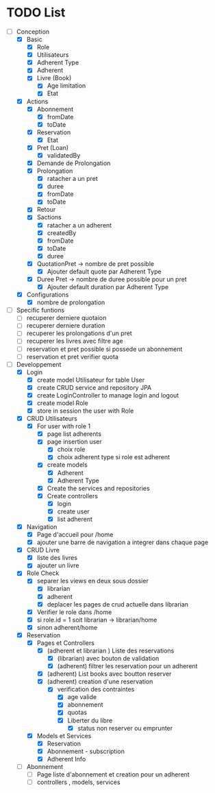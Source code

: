 # TODO List

- [ ] Conception
  - [x] Basic
    - [x] Role
    - [x] Utilisateurs
    - [x] Adherent Type
    - [x] Adherent
    - [x] Livre (Book)
      - [x] Age limitation
      - [x] Etat
  - [x] Actions
    - [x] Abonnement
      - [x] fromDate
      - [x] toDate
    - [x] Reservation
      - [x] Etat
    - [x] Pret (Loan)
      - [x] validatedBy
    - [x] Demande de Prolongation
    - [x] Prolongation
      - [x] ratacher a un pret
      - [x] duree
      - [x] fromDate
      - [x] toDate
    - [x] Retour
    - [x] Sactions
      - [x] ratacher a un adherent
      - [x] createdBy
      - [x] fromDate
      - [x] toDate
      - [x] duree
    - [x] QuotationPret -> nombre de pret possible
      - [x] Ajouter default quote par Adherent Type
    - [x] Duree Pret -> nombre de duree possible pour un pret
      - [x] Ajouter default duration par Adherent Type
  - [x] Configurations
    - [x] nombre de prolongation
- [ ] Specific funtions
  - [ ] recuperer derniere quotaion
  - [ ] recuperer derniere duration
  - [ ] recuperer les prolongations d'un pret
  - [ ] recuperer les livres avec filtre age
  - [ ] reservation et pret possible si possede un abonnement
  - [ ] reservation et pret verifier quota
- [ ] Developpement
  - [x] Login
    - [x] create model Utilisateur for table User
    - [x] create CRUD service and repository JPA
    - [x] create LoginController to manage login and logout
    - [x] create model Role
    - [x] store in session the user with Role
  - [x] CRUD Utilisateurs
    - [x] For user with role 1
      - [x] page list adherents
      - [x] page insertion user
        - [x] choix role
        - [x] choix adherent type si role est adherent
      - [x] create models
        - [x] Adherent
        - [x] Adherent Type
      - [x] Create the services and repositories
      - [x] Create controllers
        - [x] login
        - [x] create user
        - [x] list adherent
  - [x] Navigation
    - [x] Page d'accueil pour /home
    - [x] ajouter une barre de navigation a integrer dans chaque page
  - [x] CRUD Livre
    - [x] liste des livres
    - [x] ajouter un livre
  - [x] Role Check  
    - [x] separer les views en deux sous dossier
      - [x] librarian
      - [x] adherent
      - [x] deplacer les pages de crud actuelle dans librarian
    - [x] Verifier le role dans /home
    - [x] si role.id = 1 soit librarian -> librarian/home
    - [x] sinon adherent/home
  - [x] Reservation
    - [x] Pages et Controllers
      - [x] (adherent et librarian ) Liste des reservations
        - [x] (librarian) avec bouton de validation
        - [x] (adherent) filtrer les reservation pour un adherent
      - [x] (adherent) List books avec boutton reserver
      - [x] (adherent) creation d'une reservation
        - [x] verification des contraintes
          - [x] age valide
          - [x] abonnement
          - [x] quotas
          - [x] Liberter du libre
            - [x] status non reserver ou emprunter
    - [x] Models et Services
      - [x] Reservation
      - [x] Abonnement - subscription
      - [x] Adherent Info
  - [ ] Abonnement
    - [ ] Page liste d'abonnement et creation pour un adherent
    - [ ] controllers , models, services
